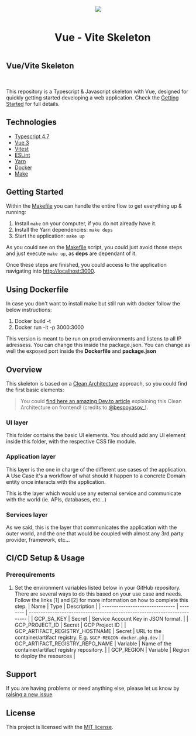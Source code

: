 <div align="center">
<img align="center"  width="auto" height="auto" src="https://nuwe.io/images/Group-3-3.png" />
<br/>

<div id="user-content-toc">
  <ul>
    <summary><h1 style="display: inline-block;">Vue - Vite Skeleton</h1></summary>
  </ul>
</div>

</div>

## Vue/Vite Skeleton

<br/>

This repository is a Typescript & Javascript skeleton with Vue, designed for
quickly getting started developing a web application. Check the [Getting Started](#getting-started) for full details.

## Technologies

- [Typescript 4.7](https://www.typescriptlang.org/docs/handbook/release-notes/typescript-4-4.html)
- [Vue 3](https://vuejs.org/)
- [Vitest](https://vitest.dev/)
- [ESLint](https://eslint.org/)
- [Yarn](https://yarnpkg.com/)
- [Docker](https://www.docker.com/)
- [Make](https://www.gnu.org/software/make/manual/make.html)

## Getting Started

Within the [Makefile](Makefile) you can handle the entire flow to get everything up & running:

1. Install `make` on your computer, if you do not already have it.
2. Install the Yarn dependencies: `make deps`
3. Start the application: `make up`

As you could see on the [Makefile](Makefile) script, you could just avoid those steps and just execute `make up`, as
**deps** are dependant of it.

Once these steps are finished, you could access to the application navigating
into [http://localhost:3000](http://localhost:3000).

## Using Dockerfile

In case you don't want to install make but still run with docker follow the below instructions:

1. Docker build -t <app-name>
2. Docker run -it -p 3000:3000 <app-name>

This version is meant to be run on prod environments and listens to all IP adressess. You can change this inside the package.json. You can change as well the exposed port inside the **Dockerfile** and **package.json**

## Overview

This skeleton is based on
a [Clean Architecture](https://blog.cleancoder.com/uncle-bob/2012/08/13/the-clean-architecture.html) approach, so you
could find the first basic elements:

> You could [find here an amazing Dev.to article](https://dev.to/bespoyasov/clean-architecture-on-frontend-4311)
> explaining this Clean Architecture on frontend! (credits to [@bespoyasov\_](https://twitter.com/bespoyasov_)).

### UI layer

This folder contains the basic UI elements. You should add any UI element inside this folder, with the respective CSS
file module.

### Application layer

This layer is the one in charge of the different use cases of the application. A Use Case it's a workflow of what should
it happen to a concrete Domain entity once interacts with the application.

This is the layer which would use any external service and communicate with the world (ie. APIs, databases, etc...)

### Services layer

As we said, this is the layer that communicates the application with the outer world, and the one that would be coupled
with almost any 3rd party provider, framework, etc...

## CI/CD Setup & Usage

### Prerequirements

1. Set the environment variables listed below in your GitHub repository. There are several ways to do this based on your use case and needs. Follow the links [1] and [2] for more information on how to complete this step.
   | Name                            | Type     | Description                                                               |
   | ------------------------------- | -------- | ------------------------------------------------------------------------- |
   | GCP_SA_KEY                      | Secret   | Service Account Key in JSON format.                                       |
   | GCP_PROJECT_ID                  | Secret   | GCP Project ID                                                            |
   | GCP_ARTIFACT_REGISTRY_HOSTNAME  | Secret   | URL to the container/artifact registry. E.g. `$GCP-REGION-docker.pkg.dev` |
   | GCP_ARTIFACT_REGISTRY_REPO_NAME | Variable | Name of the container/artifact registry repository.                       |
   | GCP_REGION                      | Variable | Region to deploy the resources                                            |

## Support

If you are having problems or need anything else, please let us know by
[raising a new issue](https://github.com/nuwe-reports/skeleton-vue/issues/new/choose).

## License

This project is licensed with the [MIT license](LICENSE).
